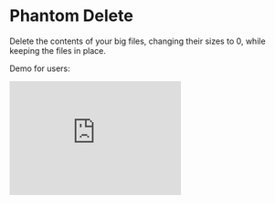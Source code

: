 # Phantom Delete

Delete the contents of your big files, changing their sizes to 0, while keeping the files in place.

Demo for users:

<iframe width="300" height="200" frameborder="0" allowfullscreen src="https://www.youtube.com/embed/bdB_s8eonWU?vq=hd1080">
</iframe>
